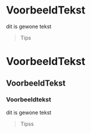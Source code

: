 # VoorbeeldTekst
dit is gewone tekst
> Tips


# VoorbeeldTekst
## VoorbeeldTekst
### Voorbeeldtekst
dit is gewone tekst
> Tipss